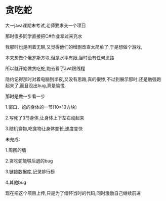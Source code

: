 # 贪吃蛇

大一java课期末考试,老师要求交一个项目

那时很多同学直接把C#作业拿过来充水

我那时也是闲着无聊,又觉得他们的增删改查太简单了,于是想做个游戏,

本来想做个俄罗斯方块,但是水平有限,当时没有任何思路

所以就开始做贪吃蛇,跑去看了awt跟线程

隐约记得那时对着电脑到半夜,又没有思路,真的很惨,不过到展示那时,还是勉强跑起来了,而且没出bug,真是愉悦.

那时是做一步看一步

1.窗口、蛇的身体的一节(10*10方块)

2.写死了3节身体,让身体上下左右动起来

3.随机食物,吃食物让身体变长,速度变快

未完成:

1.周围的墙

2.贪吃蛇能够后退的bug

3.链接数据库,记录排行榜

4.其他bug

现在把这个项目上传,只是为了缅怀当时的代码,同时激励自己继续前进